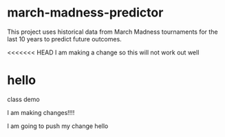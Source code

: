 # march-madness-predictor
This project uses historical data from March Madness tournaments for the last 10 years to predict future outcomes.

<<<<<<< HEAD
I am making a change so this will not work out well


hello
=======


class demo




I am making changes!!!!




I am going to push my change
hello
